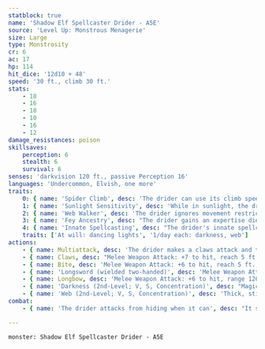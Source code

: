 ```yaml
---
statblock: true
name: 'Shadow Elf Spellcaster Drider - A5E'
source: 'Level Up: Monstrous Menagerie'
size: Large
type: Monstrosity
cr: 6
ac: 17
hp: 114
hit_dice: '12d10 + 48'
speed: '30 ft., climb 30 ft.'
stats:
    - 18
    - 16
    - 18
    - 10
    - 16
    - 12
damage_resistances: poison
skillsaves:
    perception: 6
    stealth: 6
    survival: 6
senses: 'darkvision 120 ft., passive Perception 16'
languages: 'Undercommon, Elvish, one more'
traits:
    0: { name: 'Spider Climb', desc: 'The drider can use its climb speed even on difficult surfaces and upside down on ceilings.' }
    1: { name: 'Sunlight Sensitivity', desc: 'While in sunlight, the drider has disadvantage on attack rolls, as well as on Perception checks that rely on sight.' }
    2: { name: 'Web Walker', desc: 'The drider ignores movement restrictions imposed by webs.' }
    3: { name: 'Fey Ancestry', desc: "The drider gains an expertise die on saving throws against being charmed, and magic can't put it to sleep." }
    4: { name: 'Innate Spellcasting', desc: "The drider's innate spellcasting ability is Wisdom (spell save DC 14). The drider can innately cast the following spells, requiring no material components:" }
    traits: ['At will: dancing lights', '1/day each: darkness, web']
actions:
    - { name: Multiattack, desc: 'The drider makes a claws attack and then either a bite or longsword attack. Alternatively, it makes two longbow attacks.' }
    - { name: Claws, desc: "Melee Weapon Attack: +7 to hit, reach 5 ft., one target. Hit: 15 (2d10 + 4) piercing damage, and the target is grappled (escape DC 15). While grappling a target, the drider can't attack a different target with its claws." }
    - { name: Bite, desc: 'Melee Weapon Attack: +6 to hit, reach 5 ft., one grappled creature. Hit: 2 (1d4) piercing damage plus 13 (3d8) poison damage.' }
    - { name: 'Longsword (wielded two-handed)', desc: 'Melee Weapon Attack: +7 to hit, reach 5 ft., one target. Hit: 9 (1d10 + 4) slashing damage.' }
    - { name: Longbow, desc: 'Melee Weapon Attack: +6 to hit, range 120/600 ft., one target. Hit: 7 (1d8 + 3) piercing damage plus 7 (2d6) poison damage.' }
    - { name: 'Darkness (2nd-Level; V, S, Concentration)', desc: "Magical darkness spreads from a point within 30 feet, filling a 15-foot-radius sphere and spreading around corners. It remains for 1 minute. A creature with darkvision can't see through this darkness and nonmagical light can't illuminate it." }
    - { name: 'Web (2nd-Level; V, S, Concentration)', desc: 'Thick, sticky webs fill a 20-foot cube within 60 feet, lightly obscuring it and making it difficult terrain. The webs must either be anchored between two solid masses (such as walls) or layered 5 feet deep over a flat surface. Each creature that starts its turn in the webs or that enters them during its turn makes a DC 14 Dexterity saving throw. On a failure, it is restrained. A creature can escape by using an action to make a DC 14 Strength check. Any 5-foot cube of webs exposed to fire burns away in 1 round, dealing 5 (2d4) fire damage to any creature that starts its turn in the fire. The webs remain for 1 minute.' }
combat:
    - { name: 'The drider attacks from hiding when it can', desc: "It starts combat by grappling a target with its claws. If successful, it bites; otherwise, it attacks with its longsword. It doesn't bite creatures it knows to be resistant to poison damage, such as other driders." }

---
```

```statblock
monster: Shadow Elf Spellcaster Drider - A5E
```
